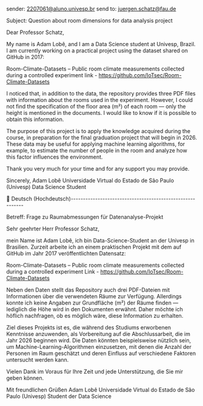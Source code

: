 sender: 2207061@aluno.univesp.br
send to: juergen.schatz@fau.de

Subject: Question about room dimensions for data analysis project

Dear Professor Schatz,

My name is Adam Lobê, and I am a Data Science student at Univesp, Brazil. I am currently working on a practical project using the dataset shared on GitHub in 2017:

Room-Climate-Datasets – Public room climate measurements collected during a controlled experiment
link - https://github.com/IoTsec/Room-Climate-Datasets

I noticed that, in addition to the data, the repository provides three PDF files with information about the rooms used in the experiment. However, I could not find the specification of the floor area (m²) of each room — only the height is mentioned in the documents. I would like to know if it is possible to obtain this information.

The purpose of this project is to apply the knowledge acquired during the course, in preparation for the final graduation project that will begin in 2026. These data may be useful for applying machine learning algorithms, for example, to estimate the number of people in the room and analyze how this factor influences the environment.

Thank you very much for your time and for any support you may provide.

Sincerely,
Adam Lobê
Universidade Virtual do Estado de São Paulo (Univesp)
Data Science Student

📧 Deutsch (Hochdeutsch)----------------------------------------------------------

Betreff: Frage zu Raumabmessungen für Datenanalyse-Projekt

Sehr geehrter Herr Professor Schatz,

mein Name ist Adam Lobê, ich bin Data-Science-Student an der Univesp in Brasilien. Zurzeit arbeite ich an einem praktischen Projekt mit dem auf GitHub im Jahr 2017 veröffentlichten Datensatz:

Room-Climate-Datasets – Public room climate measurements collected during a controlled experiment
Link - https://github.com/IoTsec/Room-Climate-Datasets

Neben den Daten stellt das Repository auch drei PDF-Dateien mit Informationen über die verwendeten Räume zur Verfügung. Allerdings konnte ich keine Angaben zur Grundfläche (m²) der Räume finden — lediglich die Höhe wird in den Dokumenten erwähnt. Daher möchte ich höflich nachfragen, ob es möglich wäre, diese Information zu erhalten.

Ziel dieses Projekts ist es, die während des Studiums erworbenen Kenntnisse anzuwenden, als Vorbereitung auf die Abschlussarbeit, die im Jahr 2026 beginnen wird. Die Daten könnten beispielsweise nützlich sein, um Machine-Learning-Algorithmen einzusetzen, mit denen die Anzahl der Personen im Raum geschätzt und deren Einfluss auf verschiedene Faktoren untersucht werden kann.

Vielen Dank im Voraus für Ihre Zeit und jede Unterstützung, die Sie mir geben können.

Mit freundlichen Grüßen
Adam Lobê
Universidade Virtual do Estado de São Paulo (Univesp)
Student der Data Science